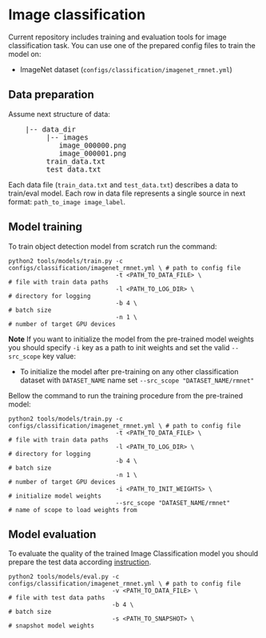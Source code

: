 # Image classification
Current repository includes training and evaluation tools for image classification task. You can use one of the prepared config files to train the model on:
 - ImageNet dataset (`configs/classification/imagenet_rmnet.yml`)

## Data preparation
Assume next structure of data:
<pre>
    |-- data_dir
         |-- images
            image_000000.png
            image_000001.png
         train_data.txt
         test_data.txt
</pre>
Each data file (`train_data.txt` and `test_data.txt`) describes a data to train/eval model. Each row in data file represents a single source in next format: `path_to_image image_label`.


## Model training
To train object detection model from scratch run the command:
```Shell
python2 tools/models/train.py -c configs/classification/imagenet_rmnet.yml \ # path to config file
                              -t <PATH_TO_DATA_FILE> \                       # file with train data paths
                              -l <PATH_TO_LOG_DIR> \                         # directory for logging
                              -b 4 \                                         # batch size
                              -n 1 \                                         # number of target GPU devices
```

**Note** If you want to initialize the model from the pre-trained model weights you should specify `-i` key as a path to init weights and set the valid `--src_scope` key value:
 - To initialize the model after pre-training on any other classification dataset with `DATASET_NAME` name set `--src_scope "DATASET_NAME/rmnet"`

Bellow the command to run the training procedure from the pre-trained model:
```Shell
python2 tools/models/train.py -c configs/classification/imagenet_rmnet.yml \ # path to config file
                              -t <PATH_TO_DATA_FILE> \                       # file with train data paths
                              -l <PATH_TO_LOG_DIR> \                         # directory for logging
                              -b 4 \                                         # batch size
                              -n 1 \                                         # number of target GPU devices
                              -i <PATH_TO_INIT_WEIGHTS> \                    # initialize model weights
                              --src_scope "DATASET_NAME/rmnet"               # name of scope to load weights from
```

## Model evaluation
To evaluate the quality of the trained Image Classification model you should prepare the test data according [instruction](#data-preparation).

```Shell
python2 tools/models/eval.py -c configs/classification/imagenet_rmnet.yml \ # path to config file
                             -v <PATH_TO_DATA_FILE> \                       # file with test data paths
                             -b 4 \                                         # batch size
                             -s <PATH_TO_SNAPSHOT> \                        # snapshot model weights
```
